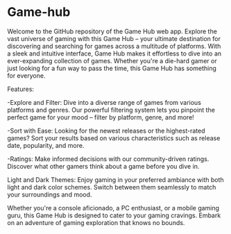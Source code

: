 # Game-hub
Welcome to the GitHub repository of the Game Hub web app. Explore the vast universe of gaming with this Game Hub – your ultimate destination for discovering and searching for games across a multitude of platforms. With a sleek and intuitive interface, Game Hub makes it effortless to dive into an ever-expanding collection of games. Whether you're a die-hard gamer or just looking for a fun way to pass the time, this Game Hub has something for everyone.

Features:

-Explore and Filter: Dive into a diverse range of games from various platforms and genres. Our powerful filtering system lets you pinpoint the perfect game for your mood – filter by platform, genre, and more!

-Sort with Ease: Looking for the newest releases or the highest-rated games? Sort your results based on various characteristics such as release date, popularity, and more.

-Ratings: Make informed decisions with our community-driven ratings. Discover what other gamers think about a game before you dive in.

Light and Dark Themes: Enjoy gaming in your preferred ambiance with both light and dark color schemes. Switch between them seamlessly to match your surroundings and mood.


Whether you're a console aficionado, a PC enthusiast, or a mobile gaming guru, this Game Hub is designed to cater to your gaming cravings. Embark on an adventure of gaming exploration that knows no bounds.

